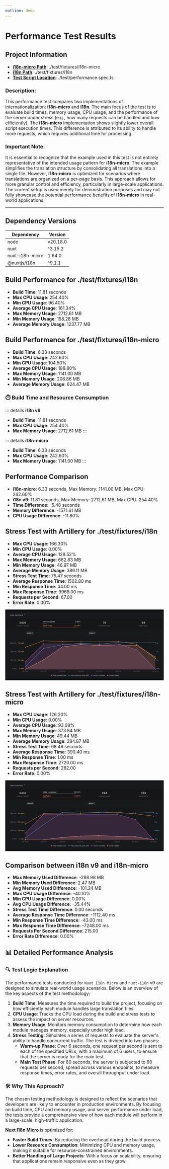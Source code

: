 ```yaml
---
outline: deep
---
```


# Performance Test Results

## Project Information

- **[i18n-micro Path](https://github.com/s00d/nuxt-i18n-micro/tree/main/test/fixtures/i18n-micro)**: ./test/fixtures/i18n-micro
- **[i18n Path](https://github.com/s00d/nuxt-i18n-micro/tree/main/test/fixtures/i18n)**: ./test/fixtures/i18n
- **[Test Script Location](https://github.com/s00d/nuxt-i18n-micro/tree/main/test/performance.spec.ts)**: ./test/performance.spec.ts


### Description:
This performance test compares two implementations of internationalization: **i18n-micro** and **i18n**.
The main focus of the test is to evaluate build times, memory usage, CPU usage, and the performance of the server under stress (e.g., how many requests can be handled and how efficiently).
The **i18n-micro** implementation shows slightly lower overall script execution times.
This difference is attributed to its ability to handle more requests, which requires additional time for processing.

### Important Note:
It is essential to recognize that the example used in this test is not entirely representative of the intended usage pattern for **i18n-micro**. The example simplifies the translation structure by consolidating all translations into a single file. However, **i18n-micro** is optimized for scenarios where translations are organized on a per-page basis. This approach allows for more granular control and efficiency, particularly in large-scale applications. The current setup is used merely for demonstration purposes and may not fully showcase the potential performance benefits of **i18n-micro** in real-world applications.

---

## Dependency Versions

| Dependency                   | Version   |
|-------------------------------|-----------|
| node                       | v20.18.0 |
| nuxt                       | ^3.15.2 |
| nuxt-i18n-micro                       | 1.64.0 |
| @nuxtjs/i18n                       | ^9.1.1 |
  
## Build Performance for ./test/fixtures/i18n

- **Build Time**: 11.81 seconds
- **Max CPU Usage**: 254.40%
- **Min CPU Usage**: 96.40%
- **Average CPU Usage**: 161.34%
- **Max Memory Usage**: 2712.61 MB
- **Min Memory Usage**: 158.28 MB
- **Average Memory Usage**: 1237.77 MB


## Build Performance for ./test/fixtures/i18n-micro

- **Build Time**: 6.33 seconds
- **Max CPU Usage**: 242.60%
- **Min CPU Usage**: 104.50%
- **Average CPU Usage**: 188.80%
- **Max Memory Usage**: 1141.00 MB
- **Min Memory Usage**: 206.86 MB
- **Average Memory Usage**: 624.47 MB


### ⏱️ Build Time and Resource Consumption

::: details **i18n v9**
- **Build Time**: 11.81 seconds
- **Max CPU Usage**: 254.40%
- **Max Memory Usage**: 2712.61 MB
:::

::: details **i18n-micro**
- **Build Time**: 6.33 seconds
- **Max CPU Usage**: 242.60%
- **Max Memory Usage**: 1141.00 MB
:::

## Performance Comparison

- **i18n-micro**: 6.33 seconds, Max Memory: 1141.00 MB, Max CPU: 242.60%
- **i18n v9**: 11.81 seconds, Max Memory: 2712.61 MB, Max CPU: 254.40%
- **Time Difference**: -5.48 seconds
- **Memory Difference**: -1571.61 MB
- **CPU Usage Difference**: -11.80%

## Stress Test with Artillery for ./test/fixtures/i18n

- **Max CPU Usage**: 166.30%
- **Min CPU Usage**: 0.00%
- **Average CPU Usage**: 128.52%
- **Max Memory Usage**: 662.83 MB
- **Min Memory Usage**: 46.97 MB
- **Average Memory Usage**: 386.11 MB
- **Stress Test Time**: 75.47 seconds
- **Average Response Time**: 1502.80 ms
- **Min Response Time**: 44.00 ms
- **Max Response Time**: 9968.00 ms
- **Requests per Second**: 67.00
- **Error Rate**: 0.00%

![i18n](/i18n.png)
    
## Stress Test with Artillery for ./test/fixtures/i18n-micro

- **Max CPU Usage**: 126.20%
- **Min CPU Usage**: 0.00%
- **Average CPU Usage**: 93.08%
- **Max Memory Usage**: 373.84 MB
- **Min Memory Usage**: 49.44 MB
- **Average Memory Usage**: 284.87 MB
- **Stress Test Time**: 68.46 seconds
- **Average Response Time**: 390.40 ms
- **Min Response Time**: 1.00 ms
- **Max Response Time**: 2720.00 ms
- **Requests per Second**: 282.00
- **Error Rate**: 0.00%

![i18n-micro](/i18n-micro.png)
    
## Comparison between i18n v9 and i18n-micro

- **Max Memory Used Difference**: -288.98 MB
- **Min Memory Used Difference**: 2.47 MB
- **Avg Memory Used Difference**: -101.24 MB
- **Max CPU Usage Difference**: -40.10%
- **Min CPU Usage Difference**: 0.00%
- **Avg CPU Usage Difference**: -35.44%
- **Stress Test Time Difference**: 0.00 seconds
- **Average Response Time Difference**: -1112.40 ms
- **Min Response Time Difference**: -43.00 ms
- **Max Response Time Difference**: -7248.00 ms
- **Requests Per Second Difference**: 215.00
- **Error Rate Difference**: 0.00%
  
## 📊 Detailed Performance Analysis

### 🔍 Test Logic Explanation

The performance tests conducted for `Nuxt I18n Micro` and `nuxt-i18n` v9 are designed to simulate real-world usage scenarios. Below is an overview of the key aspects of the test methodology:

1. **Build Time**: Measures the time required to build the project, focusing on how efficiently each module handles large translation files.
2. **CPU Usage**: Tracks the CPU load during the build and stress tests to assess the impact on server resources.
3. **Memory Usage**: Monitors memory consumption to determine how each module manages memory, especially under high load.
4. **Stress Testing**: Simulates a series of requests to evaluate the server's ability to handle concurrent traffic. The test is divided into two phases:
   - **Warm-up Phase**: Over 6 seconds, one request per second is sent to each of the specified URLs, with a maximum of 6 users, to ensure that the server is ready for the main test.
   - **Main Test Phase**: For 60 seconds, the server is subjected to 60 requests per second, spread across various endpoints, to measure response times, error rates, and overall throughput under load.


### 🛠 Why This Approach?

The chosen testing methodology is designed to reflect the scenarios that developers are likely to encounter in production environments. By focusing on build time, CPU and memory usage, and server performance under load, the tests provide a comprehensive view of how each module will perform in a large-scale, high-traffic application.

**Nuxt I18n Micro** is optimized for:
- **Faster Build Times**: By reducing the overhead during the build process.
- **Lower Resource Consumption**: Minimizing CPU and memory usage, making it suitable for resource-constrained environments.
- **Better Handling of Large Projects**: With a focus on scalability, ensuring that applications remain responsive even as they grow.

